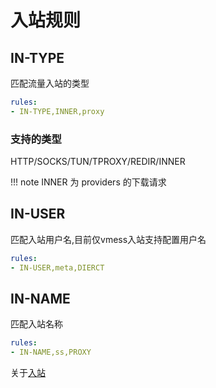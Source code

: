 # 入站规则

## IN-TYPE

匹配流量入站的类型

```yaml
rules:
- IN-TYPE,INNER,proxy
```

### 支持的类型

HTTP/SOCKS/TUN/TPROXY/REDIR/INNER

!!! note
    INNER 为 providers 的下载请求

## IN-USER

匹配入站用户名,目前仅vmess入站支持配置用户名

```yaml
rules:
- IN-USER,meta,DIERCT
```

## IN-NAME

匹配入站名称

```yaml
rules:
- IN-NAME,ss,PROXY
```

关于[入站](../listeners.md#_3)
